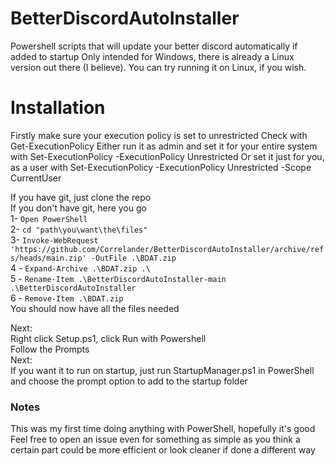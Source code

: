 # BetterDiscordAutoInstaller
Powershell scripts that will update your better discord automatically if added to startup
Only intended for Windows, there is already a Linux version out there (I believe). You can try running it on Linux, if you wish.

# Installation
Firstly make sure your execution policy is set to unrestricted
Check with Get-ExecutionPolicy
Either run it as admin and set it for your entire system with Set-ExecutionPolicy -ExecutionPolicy Unrestricted
Or set it just for you, as a user with Set-ExecutionPolicy -ExecutionPolicy Unrestricted -Scope CurrentUser


If you have git, just clone the repo  
If you don't have git, here you go  
1- `Open PowerShell`  
2- `cd "path\you\want\the\files"`  
3- `Invoke-WebRequest 'https://github.com/Correlander/BetterDiscordAutoInstaller/archive/refs/heads/main.zip' -OutFile .\BDAT.zip`  
4 - `Expand-Archive .\BDAT.zip .\`  
5 - `Rename-Item .\BetterDiscordAutoInstaller-main .\BetterDiscordAutoInstaller`  
6 - `Remove-Item .\BDAT.zip`  
You should now have all the files needed  

Next:  
Right click Setup.ps1, click Run with Powershell  
Follow the Prompts  
Next:  
If you want it to run on startup, just run StartupManager.ps1 in PowerShell and choose the prompt option to add to the startup folder  

### Notes  
This was my first time doing anything with PowerShell, hopefully it's good  
Feel free to open an issue even for something as simple as you think a certain part could be more efficient or look cleaner if done a different way  
